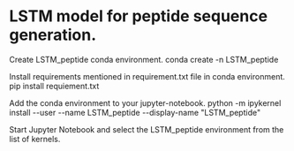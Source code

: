 # LSTM model for peptide sequence generation.

Create LSTM_peptide conda environment.
conda create -n LSTM_peptide

Install requirements mentioned in requirement.txt file in conda environment.
pip install requiement.txt

Add the conda environment to your jupyter-notebook. 
python -m ipykernel install --user --name LSTM_peptide --display-name "LSTM_peptide"

Start Jupyter Notebook and select the LSTM_peptide environment from the list of kernels.
